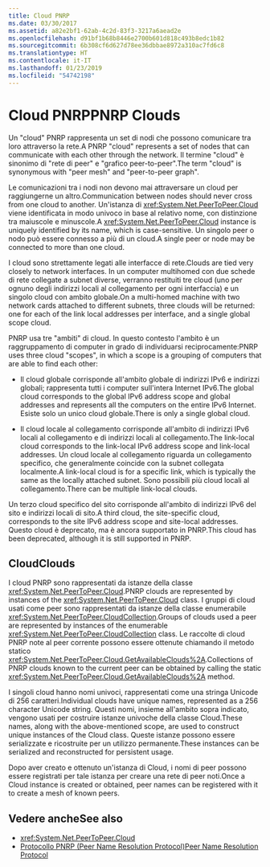 ```yaml
---
title: Cloud PNRP
ms.date: 03/30/2017
ms.assetid: a82e2bf1-62ab-4c2d-83f3-3217a6aead2e
ms.openlocfilehash: d91bf1b68b8446e2700b601d818c493b8edc1b82
ms.sourcegitcommit: 6b308cf6d627d78ee36dbbae8972a310ac7fd6c8
ms.translationtype: HT
ms.contentlocale: it-IT
ms.lasthandoff: 01/23/2019
ms.locfileid: "54742198"
---
```

# <a name="pnrp-clouds"></a><span data-ttu-id="22b93-102">Cloud PNRP</span><span class="sxs-lookup"><span data-stu-id="22b93-102">PNRP Clouds</span></span>
<span data-ttu-id="22b93-103">Un "cloud" PNRP rappresenta un set di nodi che possono comunicare tra loro attraverso la rete.</span><span class="sxs-lookup"><span data-stu-id="22b93-103">A PNRP "cloud" represents a set of nodes that can communicate with each other through the network.</span></span> <span data-ttu-id="22b93-104">Il termine "cloud" è sinonimo di "rete di peer" e "grafico peer-to-peer".</span><span class="sxs-lookup"><span data-stu-id="22b93-104">The term "cloud" is synonymous with "peer mesh" and "peer-to-peer graph".</span></span>  
  
 <span data-ttu-id="22b93-105">Le comunicazioni tra i nodi non devono mai attraversare un cloud per raggiungerne un altro.</span><span class="sxs-lookup"><span data-stu-id="22b93-105">Communication between nodes should never cross from one cloud to another.</span></span> <span data-ttu-id="22b93-106">Un'istanza di <xref:System.Net.PeerToPeer.Cloud> viene identificata in modo univoco in base al relativo nome, con distinzione tra maiuscole e minuscole.</span><span class="sxs-lookup"><span data-stu-id="22b93-106">A <xref:System.Net.PeerToPeer.Cloud> instance is uniquely identified by its name, which is case-sensitive.</span></span> <span data-ttu-id="22b93-107">Un singolo peer o nodo può essere connesso a più di un cloud.</span><span class="sxs-lookup"><span data-stu-id="22b93-107">A single peer or node may be connected to more than one cloud.</span></span>  
  
 <span data-ttu-id="22b93-108">I cloud sono strettamente legati alle interfacce di rete.</span><span class="sxs-lookup"><span data-stu-id="22b93-108">Clouds are tied very closely to network interfaces.</span></span>  <span data-ttu-id="22b93-109">In un computer multihomed con due schede di rete collegate a subnet diverse, verranno restituiti tre cloud (uno per ognuno degli indirizzi locali al collegamento per ogni interfaccia) e un singolo cloud con ambito globale.</span><span class="sxs-lookup"><span data-stu-id="22b93-109">On a multi-homed machine with two network cards attached to different subnets, three clouds will be returned: one for each of the link local addresses per interface, and a single global scope cloud.</span></span>  
  
 <span data-ttu-id="22b93-110">PNRP usa tre "ambiti" di cloud. In questo contesto l'ambito è un raggruppamento di computer in grado di individuarsi reciprocamente:</span><span class="sxs-lookup"><span data-stu-id="22b93-110">PNRP uses three cloud "scopes", in which a scope is a grouping of computers that are able to find each other:</span></span>  
  
-   <span data-ttu-id="22b93-111">Il cloud globale corrisponde all'ambito globale di indirizzi IPv6 e indirizzi globali; rappresenta tutti i computer sull'intera Internet IPv6.</span><span class="sxs-lookup"><span data-stu-id="22b93-111">The global cloud corresponds to the global IPv6 address scope and global addresses and represents all the computers on the entire IPv6 Internet.</span></span> <span data-ttu-id="22b93-112">Esiste solo un unico cloud globale.</span><span class="sxs-lookup"><span data-stu-id="22b93-112">There is only a single global cloud.</span></span>  
  
-   <span data-ttu-id="22b93-113">Il cloud locale al collegamento corrisponde all'ambito di indirizzi IPv6 locali al collegamento e di indirizzi locali al collegamento.</span><span class="sxs-lookup"><span data-stu-id="22b93-113">The link-local cloud corresponds to the link-local IPv6 address scope and link-local addresses.</span></span> <span data-ttu-id="22b93-114">Un cloud locale al collegamento riguarda un collegamento specifico, che generalmente coincide con la subnet collegata localmente.</span><span class="sxs-lookup"><span data-stu-id="22b93-114">A link-local cloud is for a specific link, which is typically the same as the locally attached subnet.</span></span> <span data-ttu-id="22b93-115">Sono possibili più cloud locali al collegamento.</span><span class="sxs-lookup"><span data-stu-id="22b93-115">There can be multiple link-local clouds.</span></span>  
  
 <span data-ttu-id="22b93-116">Un terzo cloud specifico del sito corrisponde all'ambito di indirizzi IPv6 del sito e indirizzi locali di sito.</span><span class="sxs-lookup"><span data-stu-id="22b93-116">A third cloud, the site-specific cloud, corresponds to the site IPv6 address scope and site-local addresses.</span></span> <span data-ttu-id="22b93-117">Questo cloud è deprecato, ma è ancora supportato in PNRP.</span><span class="sxs-lookup"><span data-stu-id="22b93-117">This cloud has been deprecated, although it is still supported in PNRP.</span></span>  
  
## <a name="clouds"></a><span data-ttu-id="22b93-118">Cloud</span><span class="sxs-lookup"><span data-stu-id="22b93-118">Clouds</span></span>  
 <span data-ttu-id="22b93-119">I cloud PNRP sono rappresentati da istanze della classe <xref:System.Net.PeerToPeer.Cloud>.</span><span class="sxs-lookup"><span data-stu-id="22b93-119">PNRP clouds are represented by instances of the <xref:System.Net.PeerToPeer.Cloud> class.</span></span> <span data-ttu-id="22b93-120">I gruppi di cloud usati come peer sono rappresentati da istanze della classe enumerabile <xref:System.Net.PeerToPeer.CloudCollection>.</span><span class="sxs-lookup"><span data-stu-id="22b93-120">Groups of clouds used a peer are represented by instances of the enumerable <xref:System.Net.PeerToPeer.CloudCollection> class.</span></span> <span data-ttu-id="22b93-121">Le raccolte di cloud PNRP note al peer corrente possono essere ottenute chiamando il metodo statico <xref:System.Net.PeerToPeer.Cloud.GetAvailableClouds%2A>.</span><span class="sxs-lookup"><span data-stu-id="22b93-121">Collections of PNRP clouds known to the current peer can be obtained by calling the static <xref:System.Net.PeerToPeer.Cloud.GetAvailableClouds%2A> method.</span></span>  
  
 <span data-ttu-id="22b93-122">I singoli cloud hanno nomi univoci, rappresentati come una stringa Unicode di 256 caratteri.</span><span class="sxs-lookup"><span data-stu-id="22b93-122">Individual clouds have unique names, represented as a 256 character Unicode string.</span></span> <span data-ttu-id="22b93-123">Questi nomi, insieme all'ambito sopra indicato, vengono usati per costruire istanze univoche della classe Cloud.</span><span class="sxs-lookup"><span data-stu-id="22b93-123">These names, along with the above-mentioned scope, are used to construct unique instances of the Cloud class.</span></span> <span data-ttu-id="22b93-124">Queste istanze possono essere serializzate e ricostruite per un utilizzo permanente.</span><span class="sxs-lookup"><span data-stu-id="22b93-124">These instances can be serialized and reconstructed for persistent usage.</span></span>  
  
 <span data-ttu-id="22b93-125">Dopo aver creato e ottenuto un'istanza di Cloud, i nomi di peer possono essere registrati per tale istanza per creare una rete di peer noti.</span><span class="sxs-lookup"><span data-stu-id="22b93-125">Once a Cloud instance is created or obtained, peer names can be registered with it to create a mesh of known peers.</span></span>  
  
## <a name="see-also"></a><span data-ttu-id="22b93-126">Vedere anche</span><span class="sxs-lookup"><span data-stu-id="22b93-126">See also</span></span>
- <xref:System.Net.PeerToPeer.Cloud>
- [<span data-ttu-id="22b93-127">Protocollo PNRP (Peer Name Resolution Protocol)</span><span class="sxs-lookup"><span data-stu-id="22b93-127">Peer Name Resolution Protocol</span></span>](../../../docs/framework/network-programming/peer-name-resolution-protocol.md)
